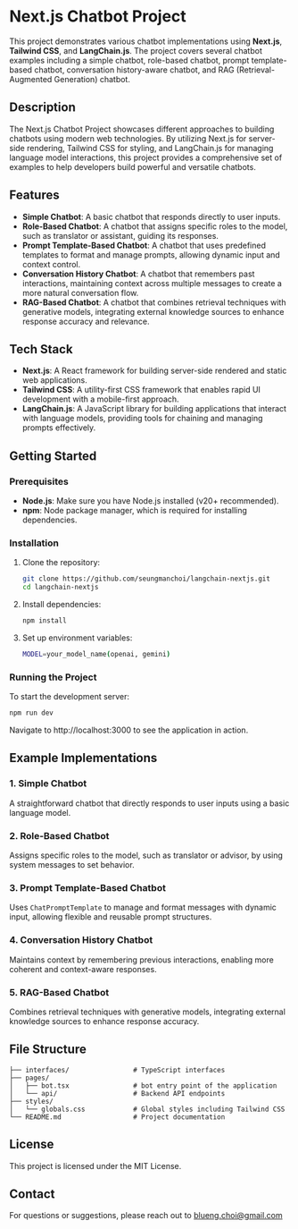 # Next.js Chatbot Project

This project demonstrates various chatbot implementations using **Next.js**, **Tailwind CSS**, and **LangChain.js**. The project covers several chatbot examples including a simple chatbot, role-based chatbot, prompt template-based chatbot, conversation history-aware chatbot, and RAG (Retrieval-Augmented Generation) chatbot.

## Description

The Next.js Chatbot Project showcases different approaches to building chatbots using modern web technologies. By utilizing Next.js for server-side rendering, Tailwind CSS for styling, and LangChain.js for managing language model interactions, this project provides a comprehensive set of examples to help developers build powerful and versatile chatbots.

## Features

- **Simple Chatbot**: A basic chatbot that responds directly to user inputs.
- **Role-Based Chatbot**: A chatbot that assigns specific roles to the model, such as translator or assistant, guiding its responses.
- **Prompt Template-Based Chatbot**: A chatbot that uses predefined templates to format and manage prompts, allowing dynamic input and context control.
- **Conversation History Chatbot**: A chatbot that remembers past interactions, maintaining context across multiple messages to create a more natural conversation flow.
- **RAG-Based Chatbot**: A chatbot that combines retrieval techniques with generative models, integrating external knowledge sources to enhance response accuracy and relevance.

## Tech Stack

- **Next.js**: A React framework for building server-side rendered and static web applications.
- **Tailwind CSS**: A utility-first CSS framework that enables rapid UI development with a mobile-first approach.
- **LangChain.js**: A JavaScript library for building applications that interact with language models, providing tools for chaining and managing prompts effectively.

## Getting Started

### Prerequisites

- **Node.js**: Make sure you have Node.js installed (v20+ recommended).
- **npm**: Node package manager, which is required for installing dependencies.

### Installation

1. Clone the repository:

   ```bash
   git clone https://github.com/seungmanchoi/langchain-nextjs.git
   cd langchain-nextjs
   ```

2. Install dependencies:

   ```bash
   npm install
   ```
   
3. Set up environment variables:

   ```bash
   MODEL=your_model_name(openai, gemini)
   ```
   
### Running the Project
To start the development server:

   ```bash
   npm run dev
   ```

Navigate to http://localhost:3000 to see the application in action.

## Example Implementations
### 1. Simple Chatbot
A straightforward chatbot that directly responds to user inputs using a basic language model.

### 2. Role-Based Chatbot
Assigns specific roles to the model, such as translator or advisor, by using system messages to set behavior.

### 3. Prompt Template-Based Chatbot
Uses `ChatPromptTemplate` to manage and format messages with dynamic input, allowing flexible and reusable prompt structures.

### 4. Conversation History Chatbot
Maintains context by remembering previous interactions, enabling more coherent and context-aware responses.

### 5. RAG-Based Chatbot
Combines retrieval techniques with generative models, integrating external knowledge sources to enhance response accuracy.

## File Structure
```
├── interfaces/                # TypeScript interfaces
├── pages/
│   ├── bot.tsx                # bot entry point of the application
│   └── api/                   # Backend API endpoints
├── styles/
│   └── globals.css            # Global styles including Tailwind CSS
└── README.md                  # Project documentation
```

## License
This project is licensed under the MIT License.

## Contact
For questions or suggestions, please reach out to <blueng.choi@gmail.com>